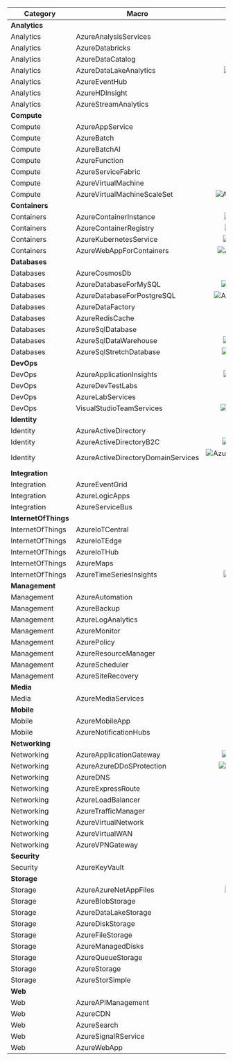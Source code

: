Category | Macro | Color | Mono  | Url
  ---    |  ---  | :---:  | :---: | ---
**Analytics** | | | | **Analytics/all.puml**
Analytics |AzureAnalysisServices | |![AzureAnalysisServices](Analytics/AzureAnalysisServices(m).png?raw=true) |Analytics/AzureAnalysisServices.puml
Analytics |AzureDatabricks |![AzureDatabricks](Analytics/AzureDatabricks.png?raw=true) |![AzureDatabricks](Analytics/AzureDatabricks(m).png?raw=true) |Analytics/AzureDatabricks.puml
Analytics |AzureDataCatalog |![AzureDataCatalog](Analytics/AzureDataCatalog.png?raw=true) |![AzureDataCatalog](Analytics/AzureDataCatalog(m).png?raw=true) |Analytics/AzureDataCatalog.puml
Analytics |AzureDataLakeAnalytics |![AzureDataLakeAnalytics](Analytics/AzureDataLakeAnalytics.png?raw=true) |![AzureDataLakeAnalytics](Analytics/AzureDataLakeAnalytics(m).png?raw=true) |Analytics/AzureDataLakeAnalytics.puml
Analytics |AzureEventHub |![AzureEventHub](Analytics/AzureEventHub.png?raw=true) |![AzureEventHub](Analytics/AzureEventHub(m).png?raw=true) |Analytics/AzureEventHub.puml
Analytics |AzureHDInsight |![AzureHDInsight](Analytics/AzureHDInsight.png?raw=true) |![AzureHDInsight](Analytics/AzureHDInsight(m).png?raw=true) |Analytics/AzureHDInsight.puml
Analytics |AzureStreamAnalytics |![AzureStreamAnalytics](Analytics/AzureStreamAnalytics.png?raw=true) |![AzureStreamAnalytics](Analytics/AzureStreamAnalytics(m).png?raw=true) |Analytics/AzureStreamAnalytics.puml
**Compute** | | | | **Compute/all.puml**
Compute |AzureAppService |![AzureAppService](Compute/AzureAppService.png?raw=true) |![AzureAppService](Compute/AzureAppService(m).png?raw=true) |Compute/AzureAppService.puml
Compute |AzureBatch |![AzureBatch](Compute/AzureBatch.png?raw=true) |![AzureBatch](Compute/AzureBatch(m).png?raw=true) |Compute/AzureBatch.puml
Compute |AzureBatchAI |![AzureBatchAI](Compute/AzureBatchAI.png?raw=true) |![AzureBatchAI](Compute/AzureBatchAI(m).png?raw=true) |Compute/AzureBatchAI.puml
Compute |AzureFunction |![AzureFunction](Compute/AzureFunction.png?raw=true) |![AzureFunction](Compute/AzureFunction(m).png?raw=true) |Compute/AzureFunction.puml
Compute |AzureServiceFabric |![AzureServiceFabric](Compute/AzureServiceFabric.png?raw=true) |![AzureServiceFabric](Compute/AzureServiceFabric(m).png?raw=true) |Compute/AzureServiceFabric.puml
Compute |AzureVirtualMachine |![AzureVirtualMachine](Compute/AzureVirtualMachine.png?raw=true) |![AzureVirtualMachine](Compute/AzureVirtualMachine(m).png?raw=true) |Compute/AzureVirtualMachine.puml
Compute |AzureVirtualMachineScaleSet |![AzureVirtualMachineScaleSet](Compute/AzureVirtualMachineScaleSet.png?raw=true) |![AzureVirtualMachineScaleSet](Compute/AzureVirtualMachineScaleSet(m).png?raw=true) |Compute/AzureVirtualMachineScaleSet.puml
**Containers** | | | | **Containers/all.puml**
Containers |AzureContainerInstance |![AzureContainerInstance](Containers/AzureContainerInstance.png?raw=true) |![AzureContainerInstance](Containers/AzureContainerInstance(m).png?raw=true) |Containers/AzureContainerInstance.puml
Containers |AzureContainerRegistry |![AzureContainerRegistry](Containers/AzureContainerRegistry.png?raw=true) |![AzureContainerRegistry](Containers/AzureContainerRegistry(m).png?raw=true) |Containers/AzureContainerRegistry.puml
Containers |AzureKubernetesService |![AzureKubernetesService](Containers/AzureKubernetesService.png?raw=true) |![AzureKubernetesService](Containers/AzureKubernetesService(m).png?raw=true) |Containers/AzureKubernetesService.puml
Containers |AzureWebAppForContainers |![AzureWebAppForContainers](Containers/AzureWebAppForContainers.png?raw=true) |![AzureWebAppForContainers](Containers/AzureWebAppForContainers(m).png?raw=true) |Containers/AzureWebAppForContainers.puml
**Databases** | | | | **Databases/all.puml**
Databases |AzureCosmosDb |![AzureCosmosDb](Databases/AzureCosmosDb.png?raw=true) |![AzureCosmosDb](Databases/AzureCosmosDb(m).png?raw=true) |Databases/AzureCosmosDb.puml
Databases |AzureDatabaseForMySQL |![AzureDatabaseForMySQL](Databases/AzureDatabaseForMySQL.png?raw=true) |![AzureDatabaseForMySQL](Databases/AzureDatabaseForMySQL(m).png?raw=true) |Databases/AzureDatabaseForMySQL.puml
Databases |AzureDatabaseForPostgreSQL |![AzureDatabaseForPostgreSQL](Databases/AzureDatabaseForPostgreSQL.png?raw=true) |![AzureDatabaseForPostgreSQL](Databases/AzureDatabaseForPostgreSQL(m).png?raw=true) |Databases/AzureDatabaseForPostgreSQL.puml
Databases |AzureDataFactory |![AzureDataFactory](Databases/AzureDataFactory.png?raw=true) |![AzureDataFactory](Databases/AzureDataFactory(m).png?raw=true) |Databases/AzureDataFactory.puml
Databases |AzureRedisCache |![AzureRedisCache](Databases/AzureRedisCache.png?raw=true) |![AzureRedisCache](Databases/AzureRedisCache(m).png?raw=true) |Databases/AzureRedisCache.puml
Databases |AzureSqlDatabase |![AzureSqlDatabase](Databases/AzureSqlDatabase.png?raw=true) |![AzureSqlDatabase](Databases/AzureSqlDatabase(m).png?raw=true) |Databases/AzureSqlDatabase.puml
Databases |AzureSqlDataWarehouse |![AzureSqlDataWarehouse](Databases/AzureSqlDataWarehouse.png?raw=true) |![AzureSqlDataWarehouse](Databases/AzureSqlDataWarehouse(m).png?raw=true) |Databases/AzureSqlDataWarehouse.puml
Databases |AzureSqlStretchDatabase |![AzureSqlStretchDatabase](Databases/AzureSqlStretchDatabase.png?raw=true) |![AzureSqlStretchDatabase](Databases/AzureSqlStretchDatabase(m).png?raw=true) |Databases/AzureSqlStretchDatabase.puml
**DevOps** | | | | **DevOps/all.puml**
DevOps |AzureApplicationInsights |![AzureApplicationInsights](DevOps/AzureApplicationInsights.png?raw=true) |![AzureApplicationInsights](DevOps/AzureApplicationInsights(m).png?raw=true) |DevOps/AzureApplicationInsights.puml
DevOps |AzureDevTestLabs |![AzureDevTestLabs](DevOps/AzureDevTestLabs.png?raw=true) |![AzureDevTestLabs](DevOps/AzureDevTestLabs(m).png?raw=true) |DevOps/AzureDevTestLabs.puml
DevOps |AzureLabServices |![AzureLabServices](DevOps/AzureLabServices.png?raw=true) |![AzureLabServices](DevOps/AzureLabServices(m).png?raw=true) |DevOps/AzureLabServices.puml
DevOps |VisualStudioTeamServices |![VisualStudioTeamServices](DevOps/VisualStudioTeamServices.png?raw=true) |![VisualStudioTeamServices](DevOps/VisualStudioTeamServices(m).png?raw=true) |DevOps/VisualStudioTeamServices.puml
**Identity** | | | | **Identity/all.puml**
Identity |AzureActiveDirectory |![AzureActiveDirectory](Identity/AzureActiveDirectory.png?raw=true) |![AzureActiveDirectory](Identity/AzureActiveDirectory(m).png?raw=true) |Identity/AzureActiveDirectory.puml
Identity |AzureActiveDirectoryB2C |![AzureActiveDirectoryB2C](Identity/AzureActiveDirectoryB2C.png?raw=true) |![AzureActiveDirectoryB2C](Identity/AzureActiveDirectoryB2C(m).png?raw=true) |Identity/AzureActiveDirectoryB2C.puml
Identity |AzureActiveDirectoryDomainServices |![AzureActiveDirectoryDomainServices](Identity/AzureActiveDirectoryDomainServices.png?raw=true) |![AzureActiveDirectoryDomainServices](Identity/AzureActiveDirectoryDomainServices(m).png?raw=true) |Identity/AzureActiveDirectoryDomainServices.puml
**Integration** | | | | **Integration/all.puml**
Integration |AzureEventGrid |![AzureEventGrid](Integration/AzureEventGrid.png?raw=true) |![AzureEventGrid](Integration/AzureEventGrid(m).png?raw=true) |Integration/AzureEventGrid.puml
Integration |AzureLogicApps |![AzureLogicApps](Integration/AzureLogicApps.png?raw=true) |![AzureLogicApps](Integration/AzureLogicApps(m).png?raw=true) |Integration/AzureLogicApps.puml
Integration |AzureServiceBus |![AzureServiceBus](Integration/AzureServiceBus.png?raw=true) |![AzureServiceBus](Integration/AzureServiceBus(m).png?raw=true) |Integration/AzureServiceBus.puml
**InternetOfThings** | | | | **InternetOfThings/all.puml**
InternetOfThings |AzureIoTCentral | |![AzureIoTCentral](InternetOfThings/AzureIoTCentral(m).png?raw=true) |InternetOfThings/AzureIoTCentral.puml
InternetOfThings |AzureIoTEdge |![AzureIoTEdge](InternetOfThings/AzureIoTEdge.png?raw=true) |![AzureIoTEdge](InternetOfThings/AzureIoTEdge(m).png?raw=true) |InternetOfThings/AzureIoTEdge.puml
InternetOfThings |AzureIoTHub |![AzureIoTHub](InternetOfThings/AzureIoTHub.png?raw=true) |![AzureIoTHub](InternetOfThings/AzureIoTHub(m).png?raw=true) |InternetOfThings/AzureIoTHub.puml
InternetOfThings |AzureMaps |![AzureMaps](InternetOfThings/AzureMaps.png?raw=true) |![AzureMaps](InternetOfThings/AzureMaps(m).png?raw=true) |InternetOfThings/AzureMaps.puml
InternetOfThings |AzureTimeSeriesInsights |![AzureTimeSeriesInsights](InternetOfThings/AzureTimeSeriesInsights.png?raw=true) |![AzureTimeSeriesInsights](InternetOfThings/AzureTimeSeriesInsights(m).png?raw=true) |InternetOfThings/AzureTimeSeriesInsights.puml
**Management** | | | | **Management/all.puml**
Management |AzureAutomation |![AzureAutomation](Management/AzureAutomation.png?raw=true) |![AzureAutomation](Management/AzureAutomation(m).png?raw=true) |Management/AzureAutomation.puml
Management |AzureBackup |![AzureBackup](Management/AzureBackup.png?raw=true) |![AzureBackup](Management/AzureBackup(m).png?raw=true) |Management/AzureBackup.puml
Management |AzureLogAnalytics | |![AzureLogAnalytics](Management/AzureLogAnalytics(m).png?raw=true) |Management/AzureLogAnalytics.puml
Management |AzureMonitor |![AzureMonitor](Management/AzureMonitor.png?raw=true) |![AzureMonitor](Management/AzureMonitor(m).png?raw=true) |Management/AzureMonitor.puml
Management |AzurePolicy |![AzurePolicy](Management/AzurePolicy.png?raw=true) |![AzurePolicy](Management/AzurePolicy(m).png?raw=true) |Management/AzurePolicy.puml
Management |AzureResourceManager | |![AzureResourceManager](Management/AzureResourceManager(m).png?raw=true) |Management/AzureResourceManager.puml
Management |AzureScheduler |![AzureScheduler](Management/AzureScheduler.png?raw=true) |![AzureScheduler](Management/AzureScheduler(m).png?raw=true) |Management/AzureScheduler.puml
Management |AzureSiteRecovery |![AzureSiteRecovery](Management/AzureSiteRecovery.png?raw=true) |![AzureSiteRecovery](Management/AzureSiteRecovery(m).png?raw=true) |Management/AzureSiteRecovery.puml
**Media** | | | | **Media/all.puml**
Media |AzureMediaServices |![AzureMediaServices](Media/AzureMediaServices.png?raw=true) |![AzureMediaServices](Media/AzureMediaServices(m).png?raw=true) |Media/AzureMediaServices.puml
**Mobile** | | | | **Mobile/all.puml**
Mobile |AzureMobileApp |![AzureMobileApp](Mobile/AzureMobileApp.png?raw=true) |![AzureMobileApp](Mobile/AzureMobileApp(m).png?raw=true) |Mobile/AzureMobileApp.puml
Mobile |AzureNotificationHubs |![AzureNotificationHubs](Mobile/AzureNotificationHubs.png?raw=true) |![AzureNotificationHubs](Mobile/AzureNotificationHubs(m).png?raw=true) |Mobile/AzureNotificationHubs.puml
**Networking** | | | | **Networking/all.puml**
Networking |AzureApplicationGateway |![AzureApplicationGateway](Networking/AzureApplicationGateway.png?raw=true) |![AzureApplicationGateway](Networking/AzureApplicationGateway(m).png?raw=true) |Networking/AzureApplicationGateway.puml
Networking |AzureAzureDDoSProtection |![AzureAzureDDoSProtection](Networking/AzureAzureDDoSProtection.png?raw=true) |![AzureAzureDDoSProtection](Networking/AzureAzureDDoSProtection(m).png?raw=true) |Networking/AzureAzureDDoSProtection.puml
Networking |AzureDNS |![AzureDNS](Networking/AzureDNS.png?raw=true) |![AzureDNS](Networking/AzureDNS(m).png?raw=true) |Networking/AzureDNS.puml
Networking |AzureExpressRoute |![AzureExpressRoute](Networking/AzureExpressRoute.png?raw=true) |![AzureExpressRoute](Networking/AzureExpressRoute(m).png?raw=true) |Networking/AzureExpressRoute.puml
Networking |AzureLoadBalancer |![AzureLoadBalancer](Networking/AzureLoadBalancer.png?raw=true) |![AzureLoadBalancer](Networking/AzureLoadBalancer(m).png?raw=true) |Networking/AzureLoadBalancer.puml
Networking |AzureTrafficManager |![AzureTrafficManager](Networking/AzureTrafficManager.png?raw=true) |![AzureTrafficManager](Networking/AzureTrafficManager(m).png?raw=true) |Networking/AzureTrafficManager.puml
Networking |AzureVirtualNetwork |![AzureVirtualNetwork](Networking/AzureVirtualNetwork.png?raw=true) |![AzureVirtualNetwork](Networking/AzureVirtualNetwork(m).png?raw=true) |Networking/AzureVirtualNetwork.puml
Networking |AzureVirtualWAN |![AzureVirtualWAN](Networking/AzureVirtualWAN.png?raw=true) |![AzureVirtualWAN](Networking/AzureVirtualWAN(m).png?raw=true) |Networking/AzureVirtualWAN.puml
Networking |AzureVPNGateway |![AzureVPNGateway](Networking/AzureVPNGateway.png?raw=true) |![AzureVPNGateway](Networking/AzureVPNGateway(m).png?raw=true) |Networking/AzureVPNGateway.puml
**Security** | | | | **Security/all.puml**
Security |AzureKeyVault |![AzureKeyVault](Security/AzureKeyVault.png?raw=true) |![AzureKeyVault](Security/AzureKeyVault(m).png?raw=true) |Security/AzureKeyVault.puml
**Storage** | | | | **Storage/all.puml**
Storage |AzureAzureNetAppFiles |![AzureAzureNetAppFiles](Storage/AzureAzureNetAppFiles.png?raw=true) |![AzureAzureNetAppFiles](Storage/AzureAzureNetAppFiles(m).png?raw=true) |Storage/AzureAzureNetAppFiles.puml
Storage |AzureBlobStorage | |![AzureBlobStorage](Storage/AzureBlobStorage(m).png?raw=true) |Storage/AzureBlobStorage.puml
Storage |AzureDataLakeStorage |![AzureDataLakeStorage](Storage/AzureDataLakeStorage.png?raw=true) |![AzureDataLakeStorage](Storage/AzureDataLakeStorage(m).png?raw=true) |Storage/AzureDataLakeStorage.puml
Storage |AzureDiskStorage |![AzureDiskStorage](Storage/AzureDiskStorage.png?raw=true) |![AzureDiskStorage](Storage/AzureDiskStorage(m).png?raw=true) |Storage/AzureDiskStorage.puml
Storage |AzureFileStorage | |![AzureFileStorage](Storage/AzureFileStorage(m).png?raw=true) |Storage/AzureFileStorage.puml
Storage |AzureManagedDisks |![AzureManagedDisks](Storage/AzureManagedDisks.png?raw=true) |![AzureManagedDisks](Storage/AzureManagedDisks(m).png?raw=true) |Storage/AzureManagedDisks.puml
Storage |AzureQueueStorage | |![AzureQueueStorage](Storage/AzureQueueStorage(m).png?raw=true) |Storage/AzureQueueStorage.puml
Storage |AzureStorage | |![AzureStorage](Storage/AzureStorage(m).png?raw=true) |Storage/AzureStorage.puml
Storage |AzureStorSimple |![AzureStorSimple](Storage/AzureStorSimple.png?raw=true) |![AzureStorSimple](Storage/AzureStorSimple(m).png?raw=true) |Storage/AzureStorSimple.puml
**Web** | | | | **Web/all.puml**
Web |AzureAPIManagement |![AzureAPIManagement](Web/AzureAPIManagement.png?raw=true) |![AzureAPIManagement](Web/AzureAPIManagement(m).png?raw=true) |Web/AzureAPIManagement.puml
Web |AzureCDN |![AzureCDN](Web/AzureCDN.png?raw=true) |![AzureCDN](Web/AzureCDN(m).png?raw=true) |Web/AzureCDN.puml
Web |AzureSearch |![AzureSearch](Web/AzureSearch.png?raw=true) |![AzureSearch](Web/AzureSearch(m).png?raw=true) |Web/AzureSearch.puml
Web |AzureSignalRService |![AzureSignalRService](Web/AzureSignalRService.png?raw=true) |![AzureSignalRService](Web/AzureSignalRService(m).png?raw=true) |Web/AzureSignalRService.puml
Web |AzureWebApp |![AzureWebApp](Web/AzureWebApp.png?raw=true) |![AzureWebApp](Web/AzureWebApp(m).png?raw=true) |Web/AzureWebApp.puml
